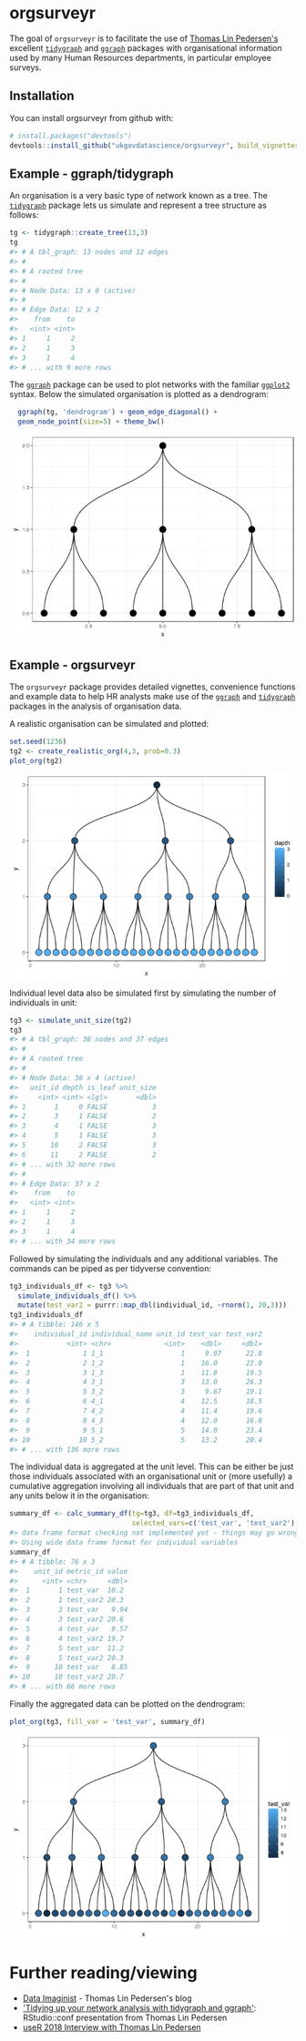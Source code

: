 
<!-- README.md is generated from README.Rmd. Please edit that file -->
orgsurveyr
==========

The goal of `orgsurveyr` is to facilitate the use of [Thomas Lin Pedersen's](https://www.data-imaginist.com) excellent [`tidygraph`](https://github.com/thomasp85/tidyraph) and [`ggraph`](https://github.com/thomasp85/ggraph) packages with organisational information used by many Human Resources departments, in particular employee surveys.

Installation
------------

You can install orgsurveyr from github with:

``` r
# install.packages("devtools")
devtools::install_github("ukgovdatascience/orgsurveyr", build_vignettes = TRUE)
```

Example - ggraph/tidygraph
--------------------------

An organisation is a very basic type of network known as a tree. The [`tidygraph`](https://github.com/thomasp85/tidyraph) package lets us simulate and represent a tree structure as follows:

``` r
tg <- tidygraph::create_tree(13,3) 
tg
#> # A tbl_graph: 13 nodes and 12 edges
#> #
#> # A rooted tree
#> #
#> # Node Data: 13 x 0 (active)
#> #
#> # Edge Data: 12 x 2
#>    from    to
#>   <int> <int>
#> 1     1     2
#> 2     1     3
#> 3     1     4
#> # ... with 9 more rows
```

The [`ggraph`](https://github.com/thomasp85/ggraph) package can be used to plot networks with the familiar [`ggplot2`](http://ggplot2.tidyverse.org) syntax. Below the simulated organisation is plotted as a dendrogram:

``` r
  ggraph(tg, 'dendrogram') + geom_edge_diagonal() + 
  geom_node_point(size=5) + theme_bw()
```

![](man/figures/README-example-2-1.png)

Example - orgsurveyr
--------------------

The `orgsurveyr` package provides detailed vignettes, convenience functions and example data to help HR analysts make use of the [`ggraph`](https://github.com/thomasp85/ggraph) and [`tidygraph`](https://github.com/thomasp85/tidyraph) packages in the analysis of organisation data.

A realistic organisation can be simulated and plotted:

``` r
set.seed(1236)
tg2 <- create_realistic_org(4,3, prob=0.3)
plot_org(tg2)
```

![](man/figures/README-example-3-1.png)

Individual level data also be simulated first by simulating the number of individuals in unit:

``` r
tg3 <- simulate_unit_size(tg2)
tg3
#> # A tbl_graph: 38 nodes and 37 edges
#> #
#> # A rooted tree
#> #
#> # Node Data: 38 x 4 (active)
#>   unit_id depth is_leaf unit_size
#>     <int> <int> <lgl>       <dbl>
#> 1       1     0 FALSE           3
#> 2       3     1 FALSE           2
#> 3       4     1 FALSE           3
#> 4       5     1 FALSE           3
#> 5      10     2 FALSE           3
#> 6      11     2 FALSE           2
#> # ... with 32 more rows
#> #
#> # Edge Data: 37 x 2
#>    from    to
#>   <int> <int>
#> 1     1     2
#> 2     1     3
#> 3     1     4
#> # ... with 34 more rows
```

Followed by simulating the individuals and any additional variables. The commands can be piped as per tidyverse convention:

``` r
tg3_individuals_df <- tg3 %>% 
  simulate_individuals_df() %>%
  mutate(test_var2 = purrr::map_dbl(individual_id, ~rnorm(1, 20,3)))
tg3_individuals_df
#> # A tibble: 146 x 5
#>    individual_id individual_name unit_id test_var test_var2
#>            <int> <chr>             <int>    <dbl>     <dbl>
#>  1             1 1_1                   1     9.97      22.8
#>  2             2 1_2                   1    16.0       22.0
#>  3             3 1_3                   1    11.8       19.5
#>  4             4 3_1                   3    13.0       26.3
#>  5             5 3_2                   3     9.67      19.1
#>  6             6 4_1                   4    12.5       18.5
#>  7             7 4_2                   4    11.4       19.6
#>  8             8 4_3                   4    12.0       16.8
#>  9             9 5_1                   5    14.0       23.4
#> 10            10 5_2                   5    13.2       20.4
#> # ... with 136 more rows
```

The individual data is aggregated at the unit level. This can be either be just those individuals associated with an organisational unit or (more usefully) a cumulative aggregation involving all individuals that are part of that unit and any units below it in the organisation:

``` r
summary_df <- calc_summary_df(tg=tg3, df=tg3_individuals_df, 
                              selected_vars=c('test_var', 'test_var2'), is_cumulative=TRUE)
#> data frame format checking not implemented yet - things may go wrong!
#> Using wide data frame format for individual variables
summary_df
#> # A tibble: 76 x 3
#>    unit_id metric_id value
#>      <int> <chr>     <dbl>
#>  1       1 test_var  10.2 
#>  2       1 test_var2 20.3 
#>  3       3 test_var   9.94
#>  4       3 test_var2 20.6 
#>  5       4 test_var   9.57
#>  6       4 test_var2 19.7 
#>  7       5 test_var  11.2 
#>  8       5 test_var2 20.3 
#>  9      10 test_var   8.85
#> 10      10 test_var2 20.7 
#> # ... with 66 more rows
```

Finally the aggregated data can be plotted on the dendrogram:

``` r
plot_org(tg3, fill_var = 'test_var', summary_df)
```

![](man/figures/README-example-7-1.png)

Further reading/viewing
=======================

-   [Data Imaginist](https://www.data-imaginist.com) - Thomas Lin Pedersen's blog
-   ['Tidying up your network analysis with tidygraph and ggraph'](https://www.rstudio.com/resources/videos/tidying-up-your-network-analysis-with-tidygraph-and-ggraph/): RStudio::conf presentation from Thomas Lin Pedersen
-   [useR 2018 Interview with Thomas Lin Pedersen](https://user2018.r-project.org/blog/2018/04/18/interview-with-thomas-lin-pedersen/)
